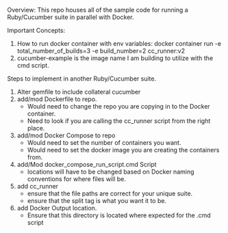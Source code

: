 Overview: This repo houses all of the sample code for running a Ruby/Cucumber suite in parallel with Docker. 

Important Concepts: 
1. How to run docker container with env variables: docker container run -e total_number_of_builds=3 -e build_number=2 cc_runner:v2
2. cucumber-example is the image name I am building to utilize with the cmd script. 

Steps to implement in another Ruby/Cucumber suite. 
1. Alter gemfile to include collateral cucumber
2. add/mod Dockerfile to repo. 
    - Would need to change the repo you are copying in to the Docker container. 
    - Need to look if you are calling the cc_runner script from the right place. 
3. add/mod Docker Compose to repo
    - Would need to set the number of containers you want. 
    - Would need to set the docker image you are creating the containers from. 
4.  add/Mod docker_compose_run_script.cmd Script
    - locations will have to be changed based on Docker naming conventions for where files will be. 
5. add cc_runner 
    - ensure that the file paths are correct for your unique suite. 
    - ensure that the split tag is what you want it to be. 
6. add Docker Output location. 
    - Ensure that this directory is located where expected for the .cmd script
    

        

